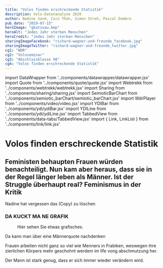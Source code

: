 ```yaml
---
title: "Volos finden erschreckende Statistik"
description: Volo-Datenanalyse 2020
author: Nadine Sand, Coco Thön, Simon Streh, Pascal Dombro
pub_date: "2019-07-15"
heroImage: "gkatzuau.bmp"
heroAlt: "Jedes Jahr sterben Menschen"
heroCredit: "Jedes Jahr sterben Menschen"
sharingImageFacebook: "richard-wagner-und-freunde_facebook.jpg"
sharingImageTwitter: "richard-wagner-und-freunde_twitter.jpg"
cg1: "WDR"
cg2: "Voloseminar"
cg3: "Abschlussklasse 98"
cg4: "Volos finden erschreckende Statistik"
---
```


import DataWrapper from '../components/datawrapper/datawrapper.jsx'
import Quote from '../components/quote/quote.jsx'
import Webtrekk from '../components/webtrekk/webtrekk.jsx'
import Sharing from '../components/sharing/sharing.jsx'
import SemioticBarChart from '../components/semiotic_barChart/semiotic_barChart.jsx'
import WdrPlayer from '../components/video/video.jsx'
import YDIBar from '../components/ydi/ydiBar.jsx'
import YDILine from '../components/ydi/ydiLine.jsx'
import TabbedView from '../components/data-tabs/TabbedView.jsx'
import { Link, LinkList } from '../components/link/link.jsx'

# Volos finden erschreckende Statistik

## Feministen behaupten Frauen würden benachteiligt. Nun kam aber heraus, dass sie in der Regel länger leben als Männer. Ist der Struggle überhaupt real? Feminismus in der Kritik


Nadine hat vergessen das (Copy) zu löschen


### DA KUCKT MA NE GRAFIK

<figure role="group">
    <figcaption>Hier sehen Sie etwas grafisches.</figcaption>
    <DataWrapper
        alt="76 mal wurde die Zauberflöte 2018/2019 in NRW aufgeführt, gefolgt von Hänsel und Gretel mit 34 Aufführungen."
        title="Zauberflöte vor Hänsel und Gretel"
        src="https://datawrapper.dwcdn.net/qJMX3/1/"
    />
</figure>


<Quote author="Simon Streh, Initiator von WikiMannia">Da kann man über eine Männerquote nachdenken</Quote>



Frauen arbeiten nicht ganz so viel wie Menners in Frabiken, weswegen ihre zierlichen Körpers mehr geschohnt werdem im life vong abschmutzung her.



<Quote author="Pascal Dombro, Frauen-Abnutzungsexperte der Uni Ulm">Der Mann ist stark genug, dass er sich immer wieder verändern wird.</Quote>


